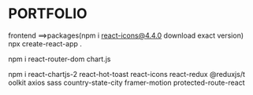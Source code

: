 # PORTFOLIO

frontend
==>packages(npm i react-icons@4.4.0  download exact version)
npx create-react-app .

npm i react-router-dom chart.js

npm i react-chartjs-2 react-hot-toast react-icons react-redux @reduxjs/t
oolkit axios sass country-state-city framer-motion protected-route-react 

